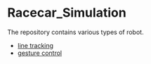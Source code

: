 # Racecar_Simulation

The repository contains various types of robot.

- [line tracking](https://github.com/Xu-Yanran/Mobile-Robot-Simulation/tree/master/src/mobile_robot)
- [gesture control](https://github.com/Xu-Yanran/Mobile-Robot-Simulation/tree/master/src/gesture_control)